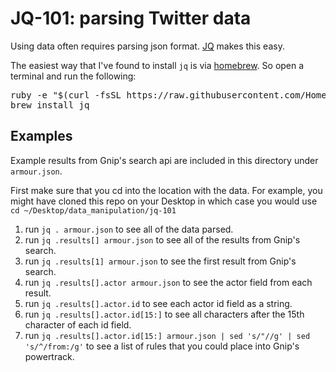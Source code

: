 # JQ-101: parsing Twitter data
Using data often requires parsing json format. [JQ](http://stedolan.github.io/jq/) makes this easy. 

The easiest way that I've found to install `jq` is via [homebrew](http://brew.sh/). So open a terminal and run the following:

<pre>
ruby -e "$(curl -fsSL https://raw.githubusercontent.com/Homebrew/install/master/install)"
brew install jq
</pre>

## Examples
Example results from Gnip's search api are included in this directory under `armour.json`.

First make sure that you cd into the location with the data. For
example, you might have cloned this repo on your Desktop in which case
you would use `cd ~/Desktop/data_manipulation/jq-101`
 
1. run `jq . armour.json` to see all of the data parsed.
2. run `jq .results[] armour.json` to see all of the results from Gnip's
   search.
3. run `jq .results[1] armour.json` to see the first result from Gnip's
   search.
4. run `jq .results[].actor armour.json` to see the actor field from
   each result.
5. run `jq .results[].actor.id` to see each actor id field as a string.
6. run `jq .results[].actor.id[15:]` to see all characters after the
   15th character of each id field. 
7. run `jq .results[].actor.id[15:] armour.json | sed 's/"//g' | sed 's/^/from:/g'` to see a list of rules that you could place into Gnip's powertrack.



